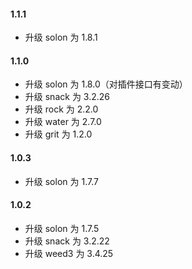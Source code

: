 #### 1.1.1
* 升级 solon 为 1.8.1

#### 1.1.0
* 升级 solon 为 1.8.0（对插件接口有变动）
* 升级 snack 为 3.2.26
* 升级 rock 为 2.2.0
* 升级 water 为 2.7.0
* 升级 grit 为 1.2.0

#### 1.0.3
* 升级 solon 为 1.7.7

#### 1.0.2
* 升级 solon 为 1.7.5
* 升级 snack 为 3.2.22
* 升级 weed3 为 3.4.25